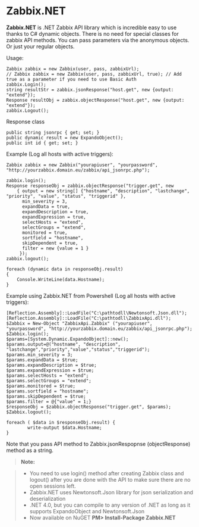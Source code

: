 Zabbix.NET
===================


**Zabbix.NET** is .NET Zabbix API library which is incredible easy to use thanks to C# dynamic objects. 
There is no need for special classes for zabbix API methods. You can pass parameters via the anonymous objects. Or just your regular objects.

Usage:
```
Zabbix zabbix = new Zabbix(user, pass, zabbixUrl);
// Zabbix zabbix = new Zabbix(user, pass, zabbixUrl, true); // Add true as a parameter if you need to use Basic Auth
zabbix.Login();
string resultStr = zabbix.jsonResponse("host.get", new {output: "extend"});
Response resultObj = zabbix.objectResponse("host.get", new {output: "extend"});
zabbix.Logout();
```

Response class
```
public string jsonrpc { get; set; }
public dynamic result = new ExpandoObject();
public int id { get; set; }
```



Example (Log all hosts with active triggers):
```
Zabbix zabbix = new Zabbix("yourapiuser", "yourpassword", "http://yourzabbix.domain.eu/zabbix/api_jsonrpc.php");

zabbix.login();
Response responseObj = zabbix.objectResponse("trigger.get", new
	{ output = new string[] {"hostname", "description", "lastchange", "priority", "value", "status", "triggerid" },
      min_severity = 3,
      expandData = true,
      expandDescription = true,
      expandExpression = true,
      selectHosts = "extend",
      selectGroups = "extend",
      monitored = true,
      sortfield = "hostname",
      skipDependent = true,
      filter = new {value = 1 }
     });
zabbix.logout();

foreach (dynamic data in responseObj.result)
{
	Console.WriteLine(data.Hostname);
}
```

Example using Zabbix.NET from Powershell (Log all hosts with active triggers):
```
[Reflection.Assembly]::LoadFile("C:\pathtodll\Newtonsoft.Json.dll");
[Reflection.Assembly]::LoadFile("C:\pathtodll\ZabbixApi.dll");
$Zabbix = New-Object "ZabbixApi.Zabbix" ("yourapiuser", "yourpassword", "http://yourzabbix.domain.eu/zabbix/api_jsonrpc.php");
$Zabbix.login();
$params=[System.Dynamic.ExpandoObject]::new();
$params.output=@("hostname", "description", "lastchange","priority","value","status","triggerid");
$params.min_severity = 3;
$params.expandData = $true;
$params.expandDescription = $true;
$params.expandExpression = $true;
$params.selectHosts = "extend";
$params.selectGroups = "extend";
$params.monitored = $true;
$params.sortfield = "hostname";
$params.skipDependent = $true;
$params.filter = @{"value" = 1;}
$responseObj = $zabbix.objectResponse("trigger.get", $params);
$Zabbix.logout();

foreach ( $data in $responseObj.result) {
        write-output $data.Hostname;
}
```

Note that you pass API method to Zabbix.jsonRespopnse (objectResponse) method as a string.

> **Note:**

> - You need to use login() method after creating Zabbix class and logout() after you are done with the API to make sure there are no open sessions left. 
> - Zabbix.NET uses Newtonsoft.Json library for json serialization and deserialization
> - .NET 4.0, but you can compile to any version of .NET as long as it supports ExpandoObject and Newtonsoft.Json 
> - Now available on NuGET **PM> Install-Package Zabbix.NET**